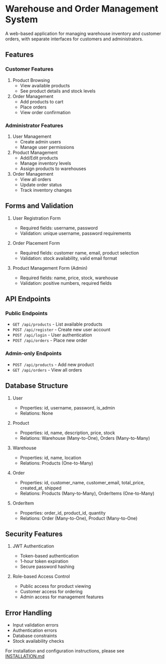 # Warehouse and Order Management System

A web-based application for managing warehouse inventory and customer orders, with separate interfaces for customers and administrators.

## Features

### Customer Features
1. Product Browsing
   - View available products
   - See product details and stock levels
2. Order Management
   - Add products to cart
   - Place orders
   - View order confirmation

### Administrator Features
1. User Management
   - Create admin users
   - Manage user permissions
2. Product Management
   - Add/Edit products
   - Manage inventory levels
   - Assign products to warehouses
3. Order Management
   - View all orders
   - Update order status
   - Track inventory changes

## Forms and Validation

1. User Registration Form
   - Required fields: username, password
   - Validation: unique username, password requirements

2. Order Placement Form
   - Required fields: customer name, email, product selection
   - Validation: stock availability, valid email format

3. Product Management Form (Admin)
   - Required fields: name, price, stock, warehouse
   - Validation: positive numbers, required fields

## API Endpoints

### Public Endpoints
- `GET /api/products` - List available products
- `POST /api/register` - Create new user account
- `POST /api/login` - User authentication
- `POST /api/orders` - Place new order

### Admin-only Endpoints
- `POST /api/products` - Add new product
- `GET /api/orders` - View all orders

## Database Structure

1. User
   - Properties: id, username, password, is_admin
   - Relations: None

2. Product
   - Properties: id, name, description, price, stock
   - Relations: Warehouse (Many-to-One), Orders (Many-to-Many)

3. Warehouse
   - Properties: id, name, location
   - Relations: Products (One-to-Many)

4. Order
   - Properties: id, customer_name, customer_email, total_price, created_at, shipped
   - Relations: Products (Many-to-Many), OrderItems (One-to-Many)

5. OrderItem
   - Properties: order_id, product_id, quantity
   - Relations: Order (Many-to-One), Product (Many-to-One)

## Security Features

1. JWT Authentication
   - Token-based authentication
   - 1-hour token expiration
   - Secure password hashing

2. Role-based Access Control
   - Public access for product viewing
   - Customer access for ordering
   - Admin access for management features

## Error Handling

- Input validation errors
- Authentication errors
- Database constraints
- Stock availability checks

For installation and configuration instructions, please see [INSTALLATION.md](INSTALLATION.md)
